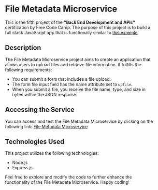 # File Metadata Microservice

This is the fifth project of the **"Back End Development and APIs"** certification by Free Code Camp. The purpose of this project is to build a full stack JavaScript app that is functionally similar to [this example](https://file-metadata-microservice.freecodecamp.rocks).

## Description

The File Metadata Microservice project aims to create an application that allows users to upload files and retrieve file information. It fulfills the following requirements:

- You can submit a form that includes a file upload.
- The form file input field has the name attribute set to `upfile`.
- When you submit a file, you receive the file name, type, and size in bytes within the JSON response.

## Accessing the Service

You can access and test the File Metadata Microservice by clicking on the following link: [File Metadata Microservice](https://file-metadata-microservice-50jw.onrender.com)

## Technologies Used

This project utilizes the following technologies:

- Node.js
- Express.js

Feel free to explore and modify the code to further enhance the functionality of the File Metadata Microservice. Happy coding!

